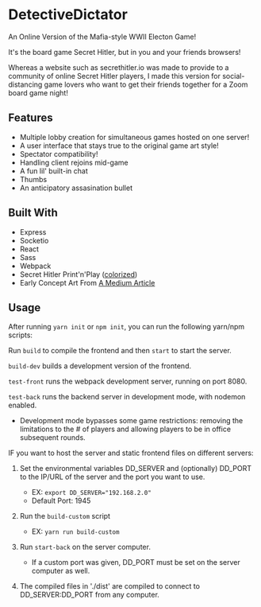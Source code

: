 # DetectiveDictator

An Online Version of the Mafia-style WWII Electon Game!

It's the board game Secret Hitler, but in you and your friends browsers!

Whereas a website such as secrethitler.io was made to provide to a community of online Secret Hitler players, I made this version for social-distancing game lovers who want to get their friends together for a Zoom board game night!

## Features

- Multiple lobby creation for simultaneous games hosted on one server!
- A user interface that stays true to the original game art style!
- Spectator compatibility!
- Handling client rejoins mid-game
- A fun lil' built-in chat
- Thumbs
- An anticipatory assasination bullet

## Built With

- Express
- Socketio
- React
- Sass
- Webpack
- Secret Hitler Print'n'Play ([colorized](https://drive.google.com/file/d/0B6bCrUGk_4ZgR0lqN2hBbjQ4MkU/view))
- Early Concept Art From [A Medium Article](https://medium.com/@mackenzieschubert/secret-hitler-illustration-graphic-design-435be3e3586c)

## Usage

After running `yarn init` or `npm init`, you can run the following yarn/npm scripts:

Run `build` to compile the frontend and then `start` to start the server.

`build-dev` builds a development version of the frontend.

`test-front` runs the webpack development server, running on port 8080.

`test-back` runs the backend server in development mode, with nodemon enabled.

- Development mode bypasses some game restrictions: removing the limitations to the # of players and allowing players to be in office subsequent rounds.

IF you want to host the server and static frontend files on different servers:

1. Set the environmental variables DD_SERVER and (optionally) DD_PORT to the IP/URL of the server and the port you want to use.

   - EX: `export DD_SERVER="192.168.2.0"`
   - Default Port: 1945

2. Run the `build-custom` script
   - EX: `yarn run build-custom`

3) Run `start-back` on the server computer.

   - If a custom port was given, DD_PORT must be set on the server computer as well.

4) The compiled files in './dist' are compiled to connect to DD_SERVER:DD_PORT from any computer.
